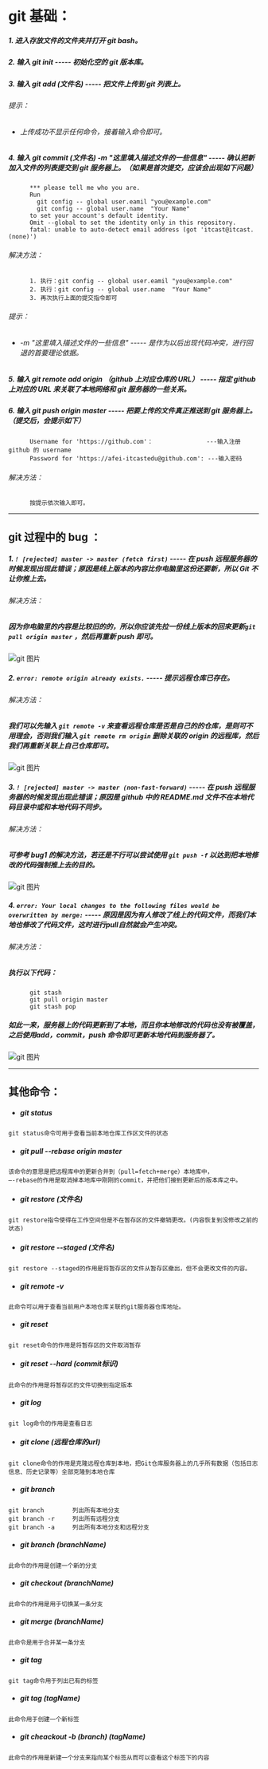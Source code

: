 # git 基础：
##### 1. 进入存放文件的文件夹并打开 git bash。

##### 2. 输入 git init ----- 初始化空的 git 版本库。

##### 3. 输入 git add (文件名) ----- 把文件上传到 git 列表上。
###### 提示：
* ###### 上传成功不显示任何命令，接着输入命令即可。

##### 4. 输入 git commit (文件名) -m "这里填入描述文件的一些信息" ----- 确认把新加入文件的列表提交到 git 服务器上。（如果是首次提交，应该会出现如下问题）
```
      *** please tell me who you are.
      Run
        git config -- global user.eamil "you@example.com"
        git config -- global user.name  "Your Name"
      to set your account's default identity.
      Omit --global to set the identity only in this repository.
      fatal: unable to auto-detect email address (got 'itcast@itcast.(none)')
```
###### 解决方法：
```
      1. 执行：git config -- global user.eamil "you@example.com"
      2. 执行：git config -- global user.name  "Your Name"
      3. 再次执行上面的提交指令即可
```
###### 提示：
* ###### -m "这里填入描述文件的一些信息" ----- 是作为以后出现代码冲突，进行回退的首要理论依据。

##### 5. 输入 git remote add origin （github 上对应仓库的 URL） ----- 指定 github 上对应的 URL 来关联了本地网络和 git 服务器的一些关系。

##### 6. 输入 git push origin master ----- 把要上传的文件真正推送到 git 服务器上。（提交后，会提示如下）
```
      Username for 'https://github.com'：               ---输入注册 github 的 username
      Password for 'https://afei-itcastedu@github.com': ---输入密码
```
###### 解决方法：
```
      按提示依次输入即可。
```       

- - -

## git 过程中的 bug ：
##### 1. ```! [rejected] master -> master (fetch first)``` ----- 在 push 远程服务器的时候发现出现此错误；原因是线上版本的內容比你电脑里这份还要新，所以 Git 不让你推上去。 
###### 解决方法：
##### 因为你电脑里的内容是比较旧的的，所以你应该先拉一份线上版本的回來更新```git pull origin master``` ，然后再重新 push 即可。
![git 图片](https://raw.githubusercontent.com/JackyST0/Markdown/master/bug%201.png)

##### 2. ```error: remote origin already exists.``` ----- 提示远程仓库已存在。
###### 解决方法：
##### 我们可以先输入 ```git remote -v``` 来查看远程仓库是否是自己的的仓库，是则可不用理会，否则我们输入 ```git remote rm origin``` 删除关联的 origin 的远程库，然后我们再重新关联上自己仓库即可。
![git 图片](https://raw.githubusercontent.com/JackyST0/Markdown/master/bug%202.png)

##### 3. ```! [rejected] master -> master (non-fast-forward)``` ----- 在 push 远程服务器的时候发现出现此错误；原因是 github 中的 README.md 文件不在本地代码目录中或和本地代码不同步。
###### 解决方法：
##### 可参考 bug1 的解决方法，若还是不行可以尝试使用 ```git push -f``` 以达到把本地修改的代码强制推上去的目的。
![git 图片](https://raw.githubusercontent.com/JackyST0/Markdown/master/bug%203%20.png)

##### 4. ```error: Your local changes to the following files would be overwritten by merge:``` ----- 原因是因为有人修改了线上的代码文件，而我们本地也修改了代码文件，这时进行pull自然就会产生冲突。
###### 解决方法：
##### 执行以下代码：
```
      git stash
      git pull origin master
      git stash pop
```
##### 如此一来，服务器上的代码更新到了本地，而且你本地修改的代码也没有被覆盖，之后使用add，commit，push 命令即可更新本地代码到服务器了。
![git 图片](https://raw.githubusercontent.com/JackyST0/Markdown/master/bug%204.png)

- - - 

## 其他命令：
-  ##### git status 
```
git status命令可用于查看当前本地仓库工作区文件的状态
```

- ##### git pull --rebase origin master
```
该命令的意思是把远程库中的更新合并到（pull=fetch+merge）本地库中，
–-rebase的作用是取消掉本地库中刚刚的commit，并把他们接到更新后的版本库之中。
```
- ##### git restore (文件名)
```
git restore指令使得在工作空间但是不在暂存区的文件撤销更改。(内容恢复到没修改之前的状态)
```
- ##### git restore --staged (文件名)
```
git restore --staged的作用是将暂存区的文件从暂存区撤出，但不会更改文件的内容。
```
- ##### git remote -v
```
此命令可以用于查看当前用户本地仓库关联的git服务器仓库地址。
``` 

- ##### git reset
```
git reset命令的作用是将暂存区的文件取消暂存
```

- ##### git reset --hard (commit标识)
```
此命令的作用是将暂存区的文件切换到指定版本
```

- ##### git log
```
git log命令的作用是查看日志
```

- ##### git clone (远程仓库的url)
```
git clone命令的作用是克隆远程仓库到本地，把Git仓库服务器上的几乎所有数据（包括日志信息、历史记录等）全部克隆到本地仓库
```

- ##### git branch
```
git branch        列出所有本地分支
git branch -r     列出所有远程分支
git branch -a     列出所有本地分支和远程分支
```

- ##### git branch (branchName)
```
此命令的作用是创建一个新的分支
```

- ##### git checkout (branchName)
```
此命令的作用是用于切换某一条分支
```

- ##### git merge (branchName)
```
此命令是用于合并某一条分支
```

- ##### git tag
```
git tag命令用于列出已有的标签
```

- ##### git tag (tagName)
```
此命令用于创建一个新标签
```

- ##### git cheackout -b (branch) (tagName)
```
此命令的作用是新建一个分支来指向某个标签从而可以查看这个标签下的内容
```